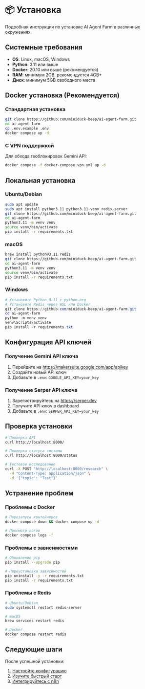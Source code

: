 # 📦 Установка

Подробная инструкция по установке AI Agent Farm в различных окружениях.

## Системные требования

- **OS**: Linux, macOS, Windows
- **Python**: 3.11 или выше
- **Docker**: 20.10 или выше (рекомендуется)
- **RAM**: минимум 2GB, рекомендуется 4GB+
- **Диск**: минимум 5GB свободного места

## Docker установка (Рекомендуется)

### Стандартная установка
```bash
git clone https://github.com/miniduck-beep/ai-agent-farm.git
cd ai-agent-farm
cp .env.example .env
docker compose up -d
```

### С VPN поддержкой
Для обхода геоблокировок Gemini API:
```bash
docker compose -f docker-compose.vpn.yml up -d
```

## Локальная установка

### Ubuntu/Debian
```bash
sudo apt update
sudo apt install python3.11 python3.11-venv redis-server
git clone https://github.com/miniduck-beep/ai-agent-farm.git
cd ai-agent-farm
python3.11 -m venv venv
source venv/bin/activate
pip install -r requirements.txt
```

### macOS
```bash
brew install python@3.11 redis
git clone https://github.com/miniduck-beep/ai-agent-farm.git
cd ai-agent-farm
python3.11 -m venv venv
source venv/bin/activate
pip install -r requirements.txt
```

### Windows
```powershell
# Установите Python 3.11 с python.org
# Установите Redis через WSL или Docker
git clone https://github.com/miniduck-beep/ai-agent-farm.git
cd ai-agent-farm
python -m venv venv
venv\Scripts\activate
pip install -r requirements.txt
```

## Конфигурация API ключей

### Получение Gemini API ключа
1. Перейдите на https://makersuite.google.com/app/apikey
2. Создайте новый API ключ
3. Добавьте в `.env`: `GOOGLE_API_KEY=your_key`

### Получение Serper API ключа
1. Зарегистрируйтесь на https://serper.dev
2. Получите API ключ в dashboard
3. Добавьте в `.env`: `SERPER_API_KEY=your_key`

## Проверка установки

```bash
# Проверка API
curl http://localhost:8000/

# Проверка статуса системы
curl http://localhost:8000/status

# Тестовое исследование
curl -X POST "http://localhost:8000/research" \
  -H "Content-Type: application/json" \
  -d '{"topic": "Test"}'
```

## Устранение проблем

### Проблемы с Docker
```bash
# Перезапуск контейнеров
docker compose down && docker compose up -d

# Просмотр логов
docker compose logs -f
```

### Проблемы с зависимостями
```bash
# Обновление pip
pip install --upgrade pip

# Переустановка зависимостей
pip uninstall -y -r requirements.txt
pip install -r requirements.txt
```

### Проблемы с Redis
```bash
# Ubuntu/Debian
sudo systemctl restart redis-server

# macOS
brew services restart redis

# Docker
docker compose restart redis
```

## Следующие шаги

После успешной установки:
1. [Настройте конфигурацию](configuration.md)
2. [Изучите быстрый старт](quick-start.md)
3. [Интегрируйтесь с n8n](../guides/n8n-integration.md)
